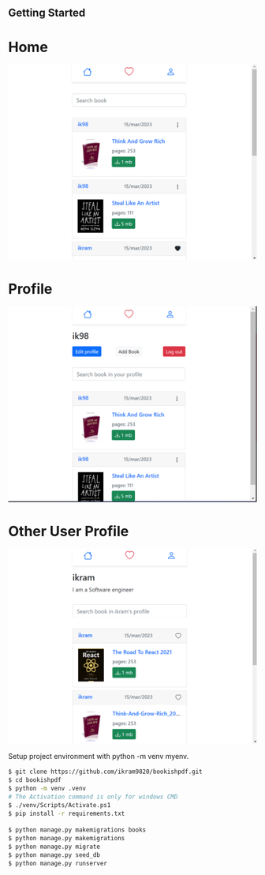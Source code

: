 ## Getting Started
# Home
![Default Home View](./screenshot/bookish.png?raw=true "Title")
# Profile
![Default Home View](./screenshot/profile.png?raw=true "Title")
# Other User Profile
![Default Home View](./screenshot/user.png?raw=true "Title")

Setup project environment with python -m venv myenv.

```bash
$ git clone https://github.com/ikram9820/bookishpdf.git
$ cd bookishpdf
$ python -m venv .venv
# The Activation command is only for windows CMD
$ ./venv/Scripts/Activate.ps1
$ pip install -r requirements.txt

$ python manage.py makemigrations books
$ python manage.py makemigrations
$ python manage.py migrate
$ python manage.py seed_db
$ python manage.py runserver
```
